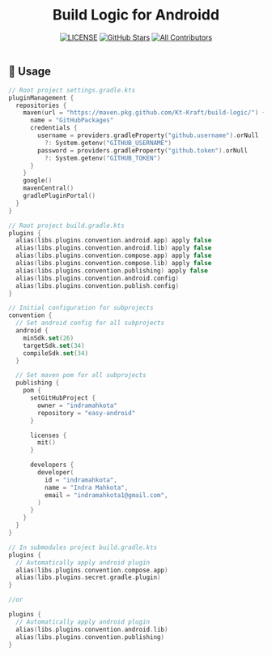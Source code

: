 <h1 align="center">Build Logic for Androidd</h1>

<div align="center">
<a href="https://github.com/Kt-Kraft/build-logic/blob/master/LICENSE"><img src="https://img.shields.io/github/license/Kt-Kraft/build-logic?color=blue" alt="LICENSE"/></a> <a href="https://github.com/Kt-Kraft/build-logic/stargazers"><img src="https://img.shields.io/github/stars/Kt-Kraft/build-logic" alt="GitHub Stars"/></a> <a href="#contributors"><img src="https://img.shields.io/badge/all_contributors-1-orange.svg?style=flat" alt="All Contributors"/></a>
</div>

<br/>

## 📝 Usage

```kt
// Root project settings.gradle.kts
pluginManagement {
  repositories {
    maven(url = "https://maven.pkg.github.com/Kt-Kraft/build-logic/") {
      name = "GitHubPackages"
      credentials {
        username = providers.gradleProperty("github.username").orNull
          ?: System.getenv("GITHUB_USERNAME")
        password = providers.gradleProperty("github.token").orNull
          ?: System.getenv("GITHUB_TOKEN")
      }
    }
    google()
    mavenCentral()
    gradlePluginPortal()
  }
}
```

```kt
// Root project build.gradle.kts
plugins {
  alias(libs.plugins.convention.android.app) apply false
  alias(libs.plugins.convention.android.lib) apply false
  alias(libs.plugins.convention.compose.app) apply false
  alias(libs.plugins.convention.compose.lib) apply false
  alias(libs.plugins.convention.publishing) apply false
  alias(libs.plugins.convention.android.config)
  alias(libs.plugins.convention.publish.config)
}

// Initial configuration for subprojects
convention {
  // Set android config for all subprojects
  android {
    minSdk.set(26)
    targetSdk.set(34)
    compileSdk.set(34)
  }

  // Set maven pom for all subprojects
  publishing {
    pom {
      setGitHubProject {
        owner = "indramahkota"
        repository = "easy-android"
      }

      licenses {
        mit()
      }

      developers {
        developer(
          id = "indramahkota",
          name = "Indra Mahkota",
          email = "indramahkota1@gmail.com",
        )
      }
    }
  }
}

```

```kt
// In submodules project build.gradle.kts
plugins {
  // Automatically apply android plugin
  alias(libs.plugins.convention.compose.app)
  alias(libs.plugins.secret.gradle.plugin)
}

//or

plugins {
  // Automatically apply android plugin
  alias(libs.plugins.convention.android.lib)
  alias(libs.plugins.convention.publishing)
}

```
